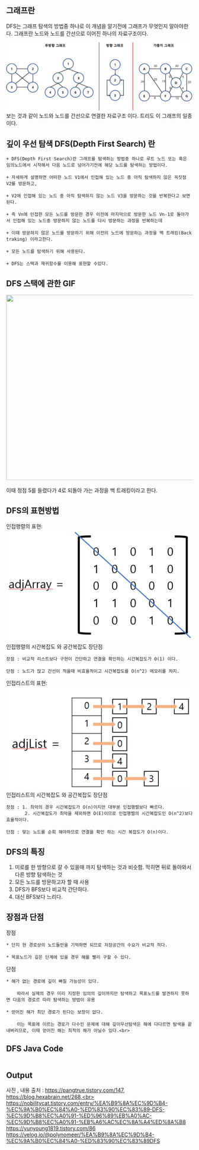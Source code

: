 ## 그래프란

  DFS는 그래프 탐색의 방법중 하나로 이 개념을 알기전에 그래프가 무엇인지 알아야한다.
  그래프란 노드와 노드를 간선으로 이어진 하나의 자료구조이다.
  
  
![ex_screenshot](./img/graph.png)
보는 것과 같이 노드와 노드를 간선으로 연결한 자료구조 이다. 트리도 이 그래프의 일종이다.

## 깊이 우선 탐색 DFS(Depth First Search) 란
~~~
+ DFS(Depth First Search)란 그래프를 탐색하는 방법중 하나로 루트 노드 또는 혹은 임의노드에서 시작해서 다음 노드로 넘어가기전에 해당 노드를 탐색하는 방법이다.

+ 자세하게 설명하면 어떠한 노드 V1에서 인접해 있는 노드 중 아직 탐색하지 않은 꼭짓점 V2를 방문하고,

+ V2에 인접해 있는 노드 중 아직 탐색하지 않는 노드 V3을 방문하는 것을 반복한다고 보면 된다. 

+ 즉 Vn에 인접한 모든 노드를 방문한 경우 이전에 마지막으로 방문한 노드 Vn-1로 돌아가서 인접해 있는 노드중 방문하지 않는 노드를 다시 방문하는 과정을 반복하는데 

+ 이때 방문하지 않은 노드를 방문하기 위해 이전의 노드에 방문하는 과정을 백 트래킹(Back traking) 이라고한다.

+ 모든 노드를 탐색하기 위해 사용된다.

+ DFS는 스택과 재귀함수를 이용해 표현할 수있다.

~~~
## DFS 스택에 관한 GIF

<img src= "https://media.vlpt.us/images/polynomeer/post/526696b6-e20e-4d16-9214-a88e451fdc1d/2020-03-30_13-23-55.gif" width="800" height="500"/>

이때 정점 5를 들렸다가 4로 되돌아 가는 과정을 백 트래킹이라고 한다.


## DFS의 표현방법
인접행렬의 표현:<br>
![ex_screenshot](./img/adjArray.png)
<br>
  인접행렬의 시간복잡도 와 공간복잡도 장단점<br>

    장점 : 비교적 리스트보다 구현이 간단하고 연결을 확인하는 시간복잡도가 O(1) 이다.
    
    단점 : 노드가 많고 간선이 적을때 비효율적이고 시간복잡도를 O(n^2) 메모리를 차지.
인접리스트의 표현:<br>
![ex_screenshot](./img/adlist.png)
<br>
  인접리스트의 시간복잡도 와 공간복잡도 장단점<br>

    장점 : 1. 최악의 경우 시간복잡도가 O(n)이지만 대부분 인접행렬보다 빠르다.
           2. 시간복잡도가 최악을 제외하면 O(E)이므로 인접행렬의 시간복잡도인 O(n^2)보다 효율적이다.
    
    단점 : 맞는 노드를 순회 해야하므로 연결을 확인 하는 시간 복잡도가 O(n)이다.
    
## DFS의 특징
1. 미로를 한 방향으로 갈 수 있을때 까지 탐색하는 것과 비슷함. 막히면 뒤로 돌아와서 다른 방향 탐색하는 것
2. 모든 노드를 방문하고자 할 때 사용
3. DFS가 BFS보다 비교적 간단하다.
4. 대신 BFS보다 느리다.


## 장점과 단점
  장점
  
    * 단지 현 경로상의 노드들만을 기억하면 되므로 저장공간의 수요가 비교적 적다.
    
    * 목표노드가 깊은 단계에 있을 경우 해를 빨리 구할 수 있다.
    
  단점
    
    * 해가 없는 경로에 깊이 빠질 가능성이 있다. 
    
        따라서 실제의 경우 미리 지정한 임의의 깊이까지만 탐색하고 목표노드를 발견하지 못하면 다음의 경로르 따라 탐색하는 방법이 유용
        
    * 얻어진 해가 최단 경로가 된다는 보장이 없다. 
    
        이는 목표에 이르는 경로가 다수인 문제에 대해 깊이우선탐색은 해에 다다르면 탐색을 끝내버리므로, 이때 얻어진 해는 최적의 해가 아닐수 있다.<br>
  
## DFS Java Code
~~~ java


~~~

## Output


사진 , 내용 출처 : https://pangtrue.tistory.com/147, <br>
https://blog.hexabrain.net/268,<br>
https://nobilitycat.tistory.com/entry/%EA%B9%8A%EC%9D%B4-%EC%9A%B0%EC%84%A0-%ED%83%90%EC%83%89-DFS-%EC%9D%B8%EC%A0%91-%ED%96%89%EB%A0%AC-%EC%9D%B8%EC%A0%91-%EB%A6%AC%EC%8A%A4%ED%8A%B8
 https://yunyoung1819.tistory.com/86
 https://velog.io/@polynomeer/%EA%B9%8A%EC%9D%B4-%EC%9A%B0%EC%84%A0-%ED%83%90%EC%83%89DFS
